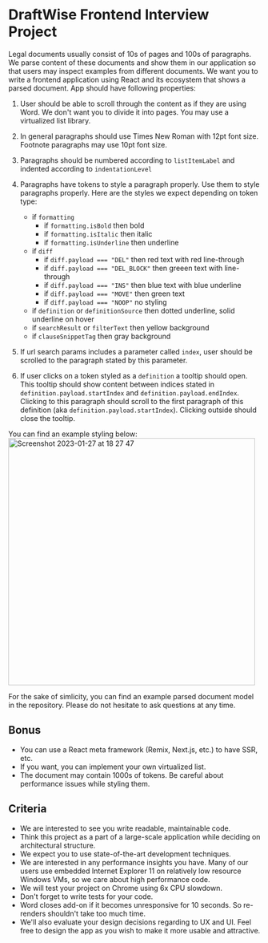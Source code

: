 # DraftWise Frontend Interview Project

Legal documents usually consist of 10s of pages and 100s of paragraphs.
We parse content of these documents and show them in our application so that users may inspect examples from different documents.
We want you to write a frontend application using React and its ecosystem that shows a parsed document.
App should have following properties:
1. User should be able to scroll through the content as if they are using Word. We don't want you to divide it into pages. You may use a virtualized list library.
2. In general paragraphs should use Times New Roman with 12pt font size. Footnote paragraphs may use 10pt font size.
3. Paragraphs should be numbered according to `listItemLabel` and indented according to `indentationLevel`
4. Paragraphs have tokens to style a paragraph properly. Use them to style paragraphs properly. Here are the styles we expect depending on token type:

    - if `formatting`
        - if `formatting.isBold` then bold
        - if `formatting.isItalic` then italic
        - if `formatting.isUnderline` then underline
    - if `diff`
        - if `diff.payload === "DEL"` then red text with red line-through
        - if `diff.payload === "DEL_BLOCK"` then greeen text with line-through
        - if `diff.payload === "INS"` then blue text with blue underline
        - if `diff.payload === "MOVE"` then green text
        - if `diff.payload === "NOOP"` no styling
    - if `definition` or `definitionSource` then dotted underline, solid underline on hover
    - if `searchResult` or `filterText` then yellow background
    - if `clauseSnippetTag` then gray background
5. If url search params includes a parameter called `index`, user should be scrolled to the paragraph stated by this parameter.
6. If user clicks on a token styled as a `definition` a tooltip should open. This tooltip should show content between indices stated in `definition.payload.startIndex` and `definition.payload.endIndex`. Clicking to this paragraph should scroll to the first paragraph of this definition (aka `definition.payload.startIndex`). Clicking outside should close the tooltip.

You can find an example styling below:
<img width="493" alt="Screenshot 2023-01-27 at 18 27 47" src="https://user-images.githubusercontent.com/7019371/215128782-f3789455-216f-4928-9e6e-ae5d149a8bb7.png">


For the sake of simlicity, you can find an example parsed document model in the repository. Please do not hesitate to ask questions at any time.

## Bonus
- You can use a React meta framework (Remix, Next.js, etc.) to have SSR, etc.
- If you want, you can implement your own virtualized list.
- The document may contain 1000s of tokens. Be careful about performance issues while styling them.

## Criteria

- We are interested to see you write readable, maintainable code.
- Think this project as a part of a large-scale application while deciding on architectural structure.
- We expect you to use state-of-the-art development techniques.
- We are interested in any performance insights you have. Many of our users use embedded Internet Explorer 11 on relatively low resource Windows VMs, so we care about high performance code.
- We will test your project on Chrome using 6x CPU slowdown.
- Don't forget to write tests for your code.
- Word closes add-on if it becomes unresponsive for 10 seconds. So re-renders shouldn't take too much time.
- We'll also evaluate your design decisions regarding to UX and UI. Feel free to design the app as you wish to make it more usable and attractive.